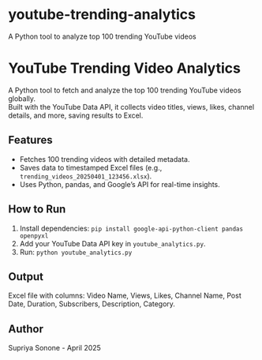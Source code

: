 # youtube-trending-analytics
A Python tool to analyze top 100 trending YouTube videos
# YouTube Trending Video Analytics
A Python tool to fetch and analyze the top 100 trending YouTube videos globally.  
Built with the YouTube Data API, it collects video titles, views, likes, channel details, and more, saving results to Excel.

## Features
- Fetches 100 trending videos with detailed metadata.
- Saves data to timestamped Excel files (e.g., `trending_videos_20250401_123456.xlsx`).
- Uses Python, pandas, and Google’s API for real-time insights.

## How to Run
1. Install dependencies: `pip install google-api-python-client pandas openpyxl`
2. Add your YouTube Data API key in `youtube_analytics.py`.
3. Run: `python youtube_analytics.py`

## Output
Excel file with columns: Video Name, Views, Likes, Channel Name, Post Date, Duration, Subscribers, Description, Category.

## Author
Supriya Sonone - April 2025
